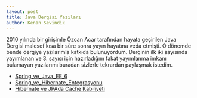 ```yaml
---
layout: post
title: Java Dergisi Yazıları
author: Kenan Sevindik
---
```


2010 yılında bir girişimle Özcan Acar tarafından hayata geçirilen Java Dergisi malesef kısa bir süre sonra yayın hayatına 
veda etmişti. O dönemde bende dergiye yazılarımla katkıda bulunuyordum. Derginin ilk iki sayısında yayımlanan ve 3. sayısı 
için hazırladığım fakat yayımlanma imkanı bulamayan yazılarımı buradan sizlerle tekrardan paylaşmak istedim.

* [Spring_ve_Java_EE_6](files/Spring_ve_Java_EE_6.pdf)
* [Spring_ve_Hibernate_Entegrasyonu](files/Spring_ve_Hibernate_Entegrasyonu.pdf)
* [Hibernate ve JPAda Cache Kabiliyeti](files/Hibernate-ve-JPAda-Cache-Kabiliyeti.pdf)
